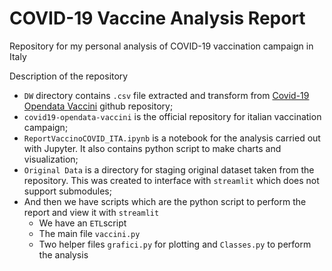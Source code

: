 # COVID-19 Vaccine Analysis Report
Repository for my personal analysis of COVID-19 vaccination campaign in Italy

Description of the repository
* `DW` directory contains `.csv` file extracted and transform from [Covid-19 Opendata Vaccini](https://github.com/italia/covid19-opendata-vaccini) github repository;
* `covid19-opendata-vaccini` is the official repository for italian vaccination campaign;
* `ReportVaccinoCOVID_ITA.ipynb` is a notebook for the analysis carried out with Jupyter. It also contains python script to make charts and visualization;
* `Original Data` is a directory for staging original dataset taken from the repository. This was created to interface with `streamlit` which does not support submodules;
* And then we have scripts which are the python script to perform the report and view it with `streamlit`
  * We have an `ETL`script
  * The main file `vaccini.py`
  * Two helper files `grafici.py` for plotting and `Classes.py` to perform the analysis
